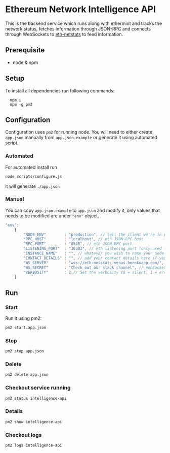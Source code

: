 Ethereum Network Intelligence API
============
This is the backend service which runs along with ethermint and tracks the network status, fetches information through JSON-RPC and connects through WebSockets to [eth-netstats](https://github.com/tendermint/eth-netstats) to feed information.


## Prerequisite
* node & npm

## Setup
  To install all dependencies run following commands:
  ```
    npm i
    npm -g pm2
  ```

## Configuration
  Configuration uses `pm2` for running node. You will need to either create `app.json` manually from `app.json.example` or generate it using automated script.

### Automated
  For automated install run  
```bash
node scripts/configure.js
```
  it will generate `./app.json`

### Manual
  You can copy `app.json.example` to `app.json` and modify it, only values that needs to be modified are under `"env"` object. 

```javascript
"env":
	{
		"NODE_ENV"        : "production", // tell the client we're in production environment
		"RPC_HOST"        : "localhost", // eth JSON-RPC host
		"RPC_PORT"        : "8545", // eth JSON-RPC port
		"LISTENING_PORT"  : "30303", // eth listening port (only used for display)
		"INSTANCE_NAME"   : "", // whatever you wish to name your node
		"CONTACT_DETAILS" : "", // add your contact details here if you wish (email/skype)
		"WS_SERVER"       : "wss://eth-netstats-venus.herokuapp.com/", // path to eth-netstats WebSockets api server
		"WS_SECRET"       : "Check out our slack channel", // WebSockets api server secret used for login
		"VERBOSITY"       : 2 // Set the verbosity (0 = silent, 1 = error, warn, 2 = error, warn, info, success, 3 = all logs)
	}
```

## Run

### Start
Run it using pm2:
```bash
pm2 start.app.json
```

### Stop
```bash
pm2 stop app.json
```

### Delete
```bash
pm2 delete app.json
```

### Checkout service running
```bash
pm2 status intelligence-api
```

### Details
```bash
pm2 show intelligence-api
```

### Checkout logs
```bash
pm2 logs intelligence-api
```

